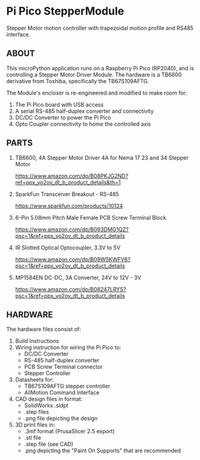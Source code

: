 # Pi Pico StepperModule
Stepper Motor motion controller with trapezoidal motion profile and RS485 interface.

## ABOUT

This microPython application runs on a Raspberry Pi Pico (RP2040), and is controlling a Stepper Motor Driver Module. The hardware is a TB6600 derivative from Toshiba, specifically the TB67S109AFTG.

The Module's encloser is re-engineered and modified to make room for:
1. The Pi Pico board with USB access
1. A serial RS-485 half-duplex converter and connectivity
2. DC/DC Converter to power the Pi Pico
3. Opto Coupler connectivity to home the controlled axis

## PARTS
1. TB6600, 4A Stepper Motor Driver 4A for Nema 17 23 and 34 Stepper Motor

   https://www.amazon.com/dp/B08PKJG2ND?ref=ppx_yo2ov_dt_b_product_details&th=1
2. SparkFun Transceiver Breakout - RS-485

   https://www.sparkfun.com/products/10124
3. 6-Pin 5.08mm Pitch Male Female PCB Screw Terminal Block

   https://www.amazon.com/dp/B093DMG1QZ?psc=1&ref=ppx_yo2ov_dt_b_product_details
4. IR Slotted Optical Optocoupler, 3.3V to 5V

   https://www.amazon.com/dp/B09W5KWFV6?psc=1&ref=ppx_yo2ov_dt_b_product_details
5. MP1584EN DC-DC, 3A Converter, 24V to 12V - 3V

   https://www.amazon.com/dp/B08247LRYS?psc=1&ref=ppx_yo2ov_dt_b_product_details

## HARDWARE

The hardware files consist of:
1. Build Instructions
2. Wiring instruction for wiring the Pi Pico to:
	- DC/DC Converter
	- RS-485 half-duplex converter
	- PCB Screw Terminal connector
	- Stepper Controller
3. Datasheets for:
	- TB67S109AFTG stepper controller
	- AllMotion Command Interface
4. CAD design files in format:
	- SolidWorks .sldpt
	- .step files
	- .png file depicting the design
5. 3D print files in:
	- .3mf format (PrusaSlicer 2.5 export)
	- .stl file
	- .step file (see CAD)
	- .png depicting the "Paint On Supports" that are recommended
	

